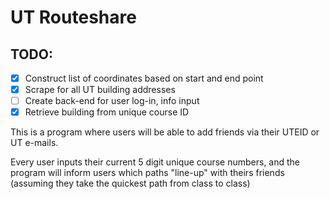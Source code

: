 # UT Routeshare

## TODO:
- [x] Construct list of coordinates based on start and end point
- [x] Scrape for all UT building addresses
- [ ] Create back-end for user log-in, info input
- [x] Retrieve building from unique course ID

This is a program where users will be able to add friends via their UTEID or UT e-mails.

Every user inputs their current 5 digit unique course numbers, and the program will inform
users which paths "line-up" with theirs friends (assuming they take the quickest path from
class to class)
